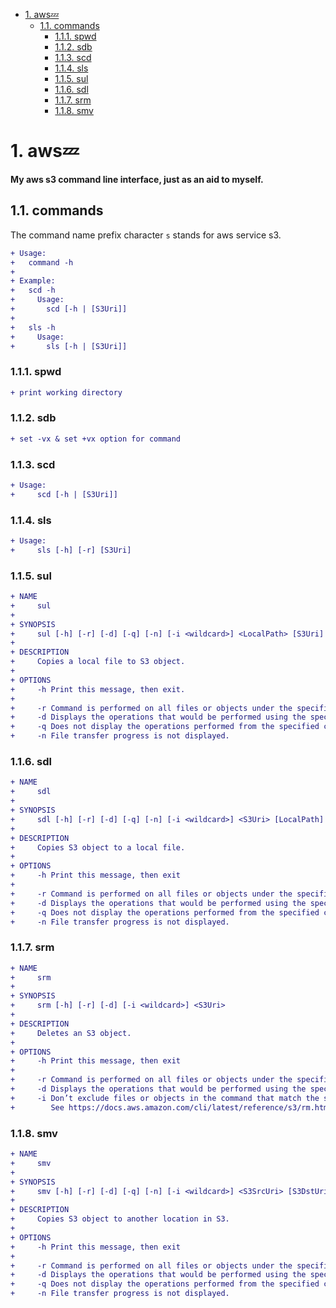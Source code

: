 - [1. aws:zzz:](#1-awszzz)
  - [1.1. commands](#11-commands)
    - [1.1.1. spwd](#111-spwd)
    - [1.1.2. sdb](#112-sdb)
    - [1.1.3. scd](#113-scd)
    - [1.1.4. sls](#114-sls)
    - [1.1.5. sul](#115-sul)
    - [1.1.6. sdl](#116-sdl)
    - [1.1.7. srm](#117-srm)
    - [1.1.8. smv](#118-smv)

# 1. aws:zzz:

**My aws s3 command line interface, just as an aid to myself.**



## 1.1. commands

The command name prefix character `s` stands for aws service s3.

```diff
+ Usage:
+   command -h
+
+ Example:
+   scd -h
+     Usage:
+       scd [-h | [S3Uri]]
+
+   sls -h
+     Usage:
+       sls [-h | [S3Uri]]
```



### 1.1.1. spwd

```diff
+ print working directory
```



### 1.1.2. sdb

```diff
+ set -vx & set +vx option for command
```



### 1.1.3. scd

```diff
+ Usage:
+     scd [-h | [S3Uri]]
```

### 1.1.4. sls

```diff
+ Usage:
+     sls [-h] [-r] [S3Uri]
```



### 1.1.5. sul

```diff
+ NAME
+     sul
+ 
+ SYNOPSIS
+     sul [-h] [-r] [-d] [-q] [-n] [-i <wildcard>] <LocalPath> [S3Uri]
+ 
+ DESCRIPTION
+     Copies a local file to S3 object.
+ 
+ OPTIONS
+     -h Print this message, then exit.
+ 
+     -r Command is performed on all files or objects under the specified directory or prefix.
+     -d Displays the operations that would be performed using the specified command without actually running them.
+     -q Does not display the operations performed from the specified command.
+     -n File transfer progress is not displayed.
```



### 1.1.6. sdl

```diff
+ NAME
+     sdl
+ 
+ SYNOPSIS
+     sdl [-h] [-r] [-d] [-q] [-n] [-i <wildcard>] <S3Uri> [LocalPath]
+ 
+ DESCRIPTION
+     Copies S3 object to a local file.
+ 
+ OPTIONS
+     -h Print this message, then exit
+ 
+     -r Command is performed on all files or objects under the specified directory or prefix.
+     -d Displays the operations that would be performed using the specified command without actually running them.
+     -q Does not display the operations performed from the specified command.
+     -n File transfer progress is not displayed.
```



### 1.1.7. srm

```diff
+ NAME
+     srm
+ 
+ SYNOPSIS
+     srm [-h] [-r] [-d] [-i <wildcard>] <S3Uri>
+ 
+ DESCRIPTION
+     Deletes an S3 object.
+ 
+ OPTIONS
+     -h Print this message, then exit
+ 
+     -r Command is performed on all files or objects under the specified directory or prefix.
+     -d Displays the operations that would be performed using the specified command without actually running them.
+     -i Don’t exclude files or objects in the command that match the specified pattern.
+        See https://docs.aws.amazon.com/cli/latest/reference/s3/rm.html
```



### 1.1.8. smv

```diff
+ NAME
+     smv
+ 
+ SYNOPSIS
+     smv [-h] [-r] [-d] [-q] [-n] [-i <wildcard>] <S3SrcUri> [S3DstUri]
+ 
+ DESCRIPTION
+     Copies S3 object to another location in S3.
+ 
+ OPTIONS
+     -h Print this message, then exit
+ 
+     -r Command is performed on all files or objects under the specified directory or prefix.
+     -d Displays the operations that would be performed using the specified command without actually running them.
+     -q Does not display the operations performed from the specified command.
+     -n File transfer progress is not displayed.
```

